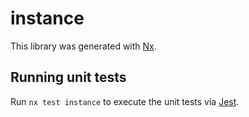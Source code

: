 # instance

This library was generated with [Nx](https://nx.dev).

## Running unit tests

Run `nx test instance` to execute the unit tests via [Jest](https://jestjs.io).
